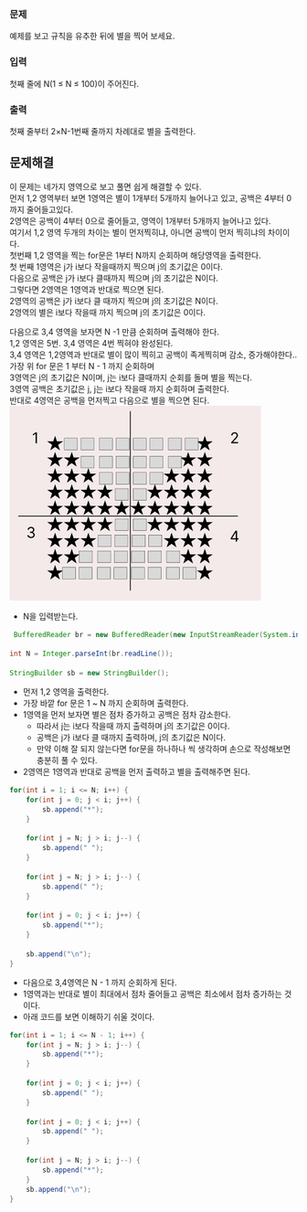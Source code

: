 ### 문제
예제를 보고 규칙을 유추한 뒤에 별을 찍어 보세요.

### 입력
첫째 줄에 N(1 ≤ N ≤ 100)이 주어진다.

### 출력
첫째 줄부터 2×N-1번째 줄까지 차례대로 별을 출력한다.


## 문제해결
이 문제는 네가지 영역으로 보고 풀면 쉽게 해결할 수 있다.   
먼저 1,2 영역부터 보면 1영역은 별이 1개부터 5개까지 늘어나고 있고, 공백은 4부터 0까지 줄어들고있다.   
2영역은 공백이 4부터 0으로 줄어들고, 영역이 1개부터 5개까지 늘어나고 있다.   
여기서 1,2 영역 두개의 차이는 별이 먼저찍히냐, 아니면 공백이 먼저 찍히냐의 차이이다.    
첫번째 1,2 영역을 찍는 for문은 1부터 N까지 순회하며 해당영역을 출력한다.    
첫 번째 1영역은 j가 i보다 작을때까지 찍으며 j의 초기값은 0이다.   
다음으로 공백은 j가 i보다 클때까지 찍으며 j의 초기값은 N이다.   
그렇다면 2영역은 1영역과 반대로 찍으면 된다.   
2영역의 공백은 j가 i보다 클 때까지 찍으며 j의 초기값은 N이다.   
2영역의 별은 i보다 작을때 까지 찍으며 j의 초기값은 0이다.


다음으로 3,4 영역을 보자면 N -1 만큼 순회하며 출력해야 한다.   
1,2 영역은 5번. 3,4 영역은 4번 찍혀야 완성된다.   
3,4 영역은 1,2영역과 반대로 별이 많이 찍히고 공백이 족게찍히며 감소, 증가해야한다..   
가장 위 for 문은 1 부터 N - 1 까지 순회하며   
3영역은 j의 초기값은 N이며, j는 i보다 클때까지 순회를 돌며 별을 찍는다.   
3영역 공백은 초기값은 j, j는 i보다 작을때 까지 순회하며 출력한다.   
반대로 4영역은 공백을 먼저찍고 다음으로 별을 찍으면 된다.
![img.png](img.png)

- N을 입력받는다.
```java
 BufferedReader br = new BufferedReader(new InputStreamReader(System.in));

int N = Integer.parseInt(br.readLine());

StringBuilder sb = new StringBuilder();
```
- 먼저 1,2 영역을 출력한다. 
- 가장 바깥 for 문은 1 ~ N 까지 순회하며 출력한다.
- 1영역을 먼저 보자면 별은 점차 증가하고 공백은 점차 감소한다.
  - 따라서 j는 i보다 작을때 까지 출력하며 j의 초기값은 0이다.
  - 공백은 j가 i보다 클 때까지 출력하며, j의 초기값은 N이다.  
  - 만약 이해 잘 되지 않는다면 for문을 하나하나 씩 생각하며 손으로 작성해보면 충분히 풀 수 있다.
- 2영역은 1영역과 반대로 공백을 먼저 출력하고 별을 출력해주면 된다.
```java
for(int i = 1; i <= N; i++) {
    for(int j = 0; j < i; j++) {
        sb.append("*");
    }

    for(int j = N; j > i; j--) {
        sb.append(" ");
    }

    for(int j = N; j > i; j--) {
        sb.append(" ");
    }

    for(int j = 0; j < i; j++) {
        sb.append("*");
    }

    sb.append("\n");
}
```
- 다음으로 3,4영역은 N - 1 까지 순회하게 된다.
- 1영역과는 반대로 별이 최대에서 점차 줄어들고 공백은 최소에서 점차 증가하는 것이다.  
- 아래 코드를 보면 이해하기 쉬울 것이다.
```java
for(int i = 1; i <= N - 1; i++) {
    for(int j = N; j > i; j--) {
        sb.append("*");
    }

    for(int j = 0; j < i; j++) {
        sb.append(" ");
    }

    for(int j = 0; j < i; j++) {
        sb.append(" ");
    }

    for(int j = N; j > i; j--) {
        sb.append("*");
    }
    sb.append("\n");
}

```
